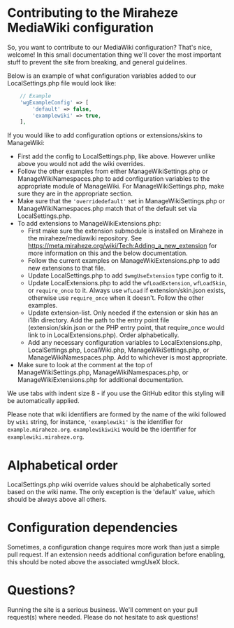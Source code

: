 # Contributing to the Miraheze MediaWiki configuration

So, you want to contribute to our MediaWiki configuration? That's nice, welcome! In this small documentation thing we'll cover the most important stuff to prevent the site from breaking, and general guidelines.

Below is an example of what configuration variables added to our LocalSettings.php file would look like:

```php
 	// Example
 	'wgExampleConfig' => [
 		'default' => false,
 		'examplewiki' => true,
 	],
```

If you would like to add configuration options or extensions/skins to ManageWiki:
* First add the config to LocalSettings.php, like above. However unlike above you would not add the wiki overrides.
* Follow the other examples from either ManageWikiSettings.php or ManageWikiNamespaces.php to add configuration variables to the appropriate module of ManageWiki. For ManageWikiSettings.php, make sure they are in the appropriate section.
* Make sure that the `'overridedefault'` set in ManageWikiSettings.php or ManageWikiNamespaces.php match that of the default set via LocalSettings.php.
* To add extensions to ManageWikiExtensions.php:
  * First make sure the extension submodule is installed on Miraheze in the miraheze/mediawiki repository. See https://meta.miraheze.org/wiki/Tech:Adding_a_new_extension for more information on this and the below documentation.
  * Follow the current examples on ManageWikiExtensions.php to add new extensions to that file.
  * Update LocalSettings.php to add `$wmgUseExtension` type config to it.
  * Update LocalExtensions.php to add the `wfLoadExtension`, `wfLoadSkin`, or `require_once` to it. Always use `wfLoad` if extension/skin.json exists, otherwise use `require_once` when it doesn't. Follow the other examples.
  * Update extension-list. Only needed if the extension or skin has an i18n directory. Add the path to the entry point file (extension/skin.json or the PHP entry point, that require_once would link to in LocalExtensions.php). Order alphabetically.
  * Add any necessary configuration variables to LocalExtensions.php, LocalSettings.php, LocalWiki.php, ManageWikiSettings.php, or ManageWikiNamespaces.php. Add to whichever is most appropriate.
* Make sure to look at the comment at the top of ManageWikiSettings.php, ManageWikiNamespaces.php, or ManageWikiExtensions.php for additional documentation.

We use tabs with indent size 8 - if you use the GitHub editor this styling will be automatically applied.

Please note that wiki identifiers are formed by the name of the wiki followed by `wiki` string, for instance, `'examplewiki'` is the identifier for `example.miraheze.org`. `examplewikiwiki` would be the identifier for `examplewiki.miraheze.org`.

# Alphabetical order

LocalSettings.php wiki override values should be alphabetically sorted based on the wiki name. The only exception is the 'default' value, which should be always above all others.

# Configuration dependencies

Sometimes, a configuration change requires more work than just a simple pull request. If an extension needs additional configuration before enabling, this should be noted above the associated wmgUseX block.

# Questions?

Running the site is a serious business. We'll comment on your pull request(s) where needed. Please do not hesitate to ask questions!
